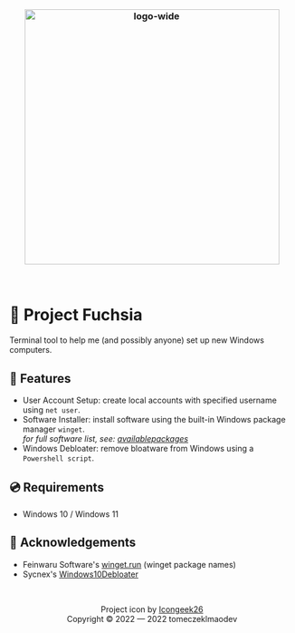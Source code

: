 <br>
<h3 align="center"><img alt="logo-wide" src="https://user-images.githubusercontent.com/82512805/201513487-923b4921-3821-47a3-97b8-48696e97b3fd.png" width="450px"></h3>
<br>

# :hibiscus: Project Fuchsia
Terminal tool to help me (and possibly anyone) set up new Windows computers.

## :sparkler: Features
- User Account Setup: create local accounts with specified username using <code>net user</code>.
- Software Installer: install software using the built-in Windows package manager <code title="Windows package manager; installed by default from Windows 10 1809">winget</code>.   
  <i>for full software list, see: [availablepackages](availablepackages)</i>
- Windows Debloater: remove bloatware from Windows using a <code>Powershell script</code>.

## :cd: Requirements
- Windows 10 / Windows 11

## :busts_in_silhouette: Acknowledgements
- Feinwaru Software's [winget.run](https://winget.run/) (winget package names)
- Sycnex's [Windows10Debloater](https://github.com/Sycnex/Windows10Debloater)

<br>
<p align="center">
Project icon by <a href="https://www.flaticon.com/authors/icongeek26">Icongeek26</a><br>
Copyright &copy; 2022 &mdash; 2022 tomeczeklmaodev</a>
</p>